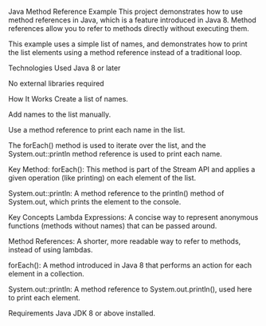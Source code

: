 Java Method Reference Example
This project demonstrates how to use method references in Java, which is a feature introduced in Java 8. Method references allow you to refer to methods directly without executing them.

This example uses a simple list of names, and demonstrates how to print the list elements using a method reference instead of a traditional loop.

Technologies Used
Java 8 or later

No external libraries required

How It Works
Create a list of names.

Add names to the list manually.

Use a method reference to print each name in the list.

The forEach() method is used to iterate over the list, and the System.out::println method reference is used to print each name.

Key Method:
forEach(): This method is part of the Stream API and applies a given operation (like printing) on each element of the list.

System.out::println: A method reference to the println() method of System.out, which prints the element to the console.

Key Concepts
Lambda Expressions: A concise way to represent anonymous functions (methods without names) that can be passed around.

Method References: A shorter, more readable way to refer to methods, instead of using lambdas.

forEach(): A method introduced in Java 8 that performs an action for each element in a collection.

System.out::println: A method reference to System.out.println(), used here to print each element.

Requirements
Java JDK 8 or above installed.

